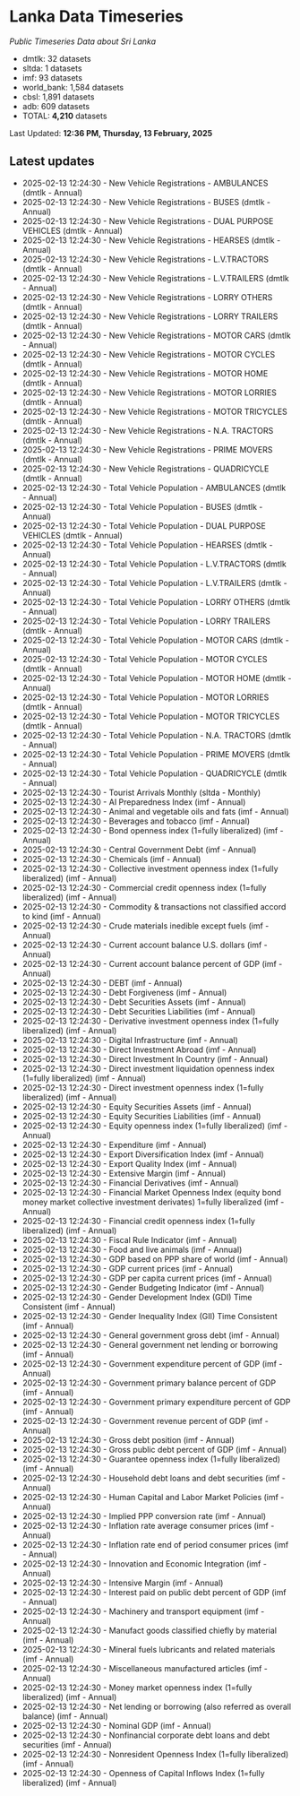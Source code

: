 # Lanka Data Timeseries
*Public Timeseries Data about Sri Lanka*

* dmtlk: 32 datasets
* sltda: 1 datasets
* imf: 93 datasets
* world_bank: 1,584 datasets
* cbsl: 1,891 datasets
* adb: 609 datasets
* TOTAL: **4,210** datasets

Last Updated: **12:36 PM, Thursday, 13 February, 2025**

## Latest updates

* 2025-02-13 12:24:30 - New Vehicle Registrations - AMBULANCES (dmtlk - Annual)
* 2025-02-13 12:24:30 - New Vehicle Registrations - BUSES (dmtlk - Annual)
* 2025-02-13 12:24:30 - New Vehicle Registrations - DUAL PURPOSE VEHICLES (dmtlk - Annual)
* 2025-02-13 12:24:30 - New Vehicle Registrations - HEARSES (dmtlk - Annual)
* 2025-02-13 12:24:30 - New Vehicle Registrations - L.V.TRACTORS (dmtlk - Annual)
* 2025-02-13 12:24:30 - New Vehicle Registrations - L.V.TRAILERS (dmtlk - Annual)
* 2025-02-13 12:24:30 - New Vehicle Registrations - LORRY OTHERS (dmtlk - Annual)
* 2025-02-13 12:24:30 - New Vehicle Registrations - LORRY TRAILERS (dmtlk - Annual)
* 2025-02-13 12:24:30 - New Vehicle Registrations - MOTOR CARS (dmtlk - Annual)
* 2025-02-13 12:24:30 - New Vehicle Registrations - MOTOR CYCLES (dmtlk - Annual)
* 2025-02-13 12:24:30 - New Vehicle Registrations - MOTOR HOME (dmtlk - Annual)
* 2025-02-13 12:24:30 - New Vehicle Registrations - MOTOR LORRIES (dmtlk - Annual)
* 2025-02-13 12:24:30 - New Vehicle Registrations - MOTOR TRICYCLES (dmtlk - Annual)
* 2025-02-13 12:24:30 - New Vehicle Registrations - N.A. TRACTORS (dmtlk - Annual)
* 2025-02-13 12:24:30 - New Vehicle Registrations - PRIME MOVERS (dmtlk - Annual)
* 2025-02-13 12:24:30 - New Vehicle Registrations - QUADRICYCLE (dmtlk - Annual)
* 2025-02-13 12:24:30 - Total Vehicle Population - AMBULANCES (dmtlk - Annual)
* 2025-02-13 12:24:30 - Total Vehicle Population - BUSES (dmtlk - Annual)
* 2025-02-13 12:24:30 - Total Vehicle Population - DUAL PURPOSE VEHICLES (dmtlk - Annual)
* 2025-02-13 12:24:30 - Total Vehicle Population - HEARSES (dmtlk - Annual)
* 2025-02-13 12:24:30 - Total Vehicle Population - L.V.TRACTORS (dmtlk - Annual)
* 2025-02-13 12:24:30 - Total Vehicle Population - L.V.TRAILERS (dmtlk - Annual)
* 2025-02-13 12:24:30 - Total Vehicle Population - LORRY OTHERS (dmtlk - Annual)
* 2025-02-13 12:24:30 - Total Vehicle Population - LORRY TRAILERS (dmtlk - Annual)
* 2025-02-13 12:24:30 - Total Vehicle Population - MOTOR CARS (dmtlk - Annual)
* 2025-02-13 12:24:30 - Total Vehicle Population - MOTOR CYCLES (dmtlk - Annual)
* 2025-02-13 12:24:30 - Total Vehicle Population - MOTOR HOME (dmtlk - Annual)
* 2025-02-13 12:24:30 - Total Vehicle Population - MOTOR LORRIES (dmtlk - Annual)
* 2025-02-13 12:24:30 - Total Vehicle Population - MOTOR TRICYCLES (dmtlk - Annual)
* 2025-02-13 12:24:30 - Total Vehicle Population - N.A. TRACTORS (dmtlk - Annual)
* 2025-02-13 12:24:30 - Total Vehicle Population - PRIME MOVERS (dmtlk - Annual)
* 2025-02-13 12:24:30 - Total Vehicle Population - QUADRICYCLE (dmtlk - Annual)
* 2025-02-13 12:24:30 - Tourist Arrivals Monthly (sltda - Monthly)
* 2025-02-13 12:24:30 - AI Preparedness Index (imf - Annual)
* 2025-02-13 12:24:30 - Animal and vegetable oils and fats (imf - Annual)
* 2025-02-13 12:24:30 - Beverages and tobacco (imf - Annual)
* 2025-02-13 12:24:30 - Bond openness index (1=fully liberalized) (imf - Annual)
* 2025-02-13 12:24:30 - Central Government Debt (imf - Annual)
* 2025-02-13 12:24:30 - Chemicals (imf - Annual)
* 2025-02-13 12:24:30 - Collective investment openness index (1=fully liberalized) (imf - Annual)
* 2025-02-13 12:24:30 - Commercial credit openness index (1=fully liberalized) (imf - Annual)
* 2025-02-13 12:24:30 - Commodity & transactions not classified accord to kind (imf - Annual)
* 2025-02-13 12:24:30 - Crude materials inedible except fuels (imf - Annual)
* 2025-02-13 12:24:30 - Current account balance U.S. dollars (imf - Annual)
* 2025-02-13 12:24:30 - Current account balance percent of GDP (imf - Annual)
* 2025-02-13 12:24:30 - DEBT (imf - Annual)
* 2025-02-13 12:24:30 - Debt Forgiveness (imf - Annual)
* 2025-02-13 12:24:30 - Debt Securities Assets (imf - Annual)
* 2025-02-13 12:24:30 - Debt Securities Liabilities (imf - Annual)
* 2025-02-13 12:24:30 - Derivative investment openness index (1=fully liberalized) (imf - Annual)
* 2025-02-13 12:24:30 - Digital Infrastructure (imf - Annual)
* 2025-02-13 12:24:30 - Direct Investment Abroad (imf - Annual)
* 2025-02-13 12:24:30 - Direct Investment In Country (imf - Annual)
* 2025-02-13 12:24:30 - Direct investment liquidation openness index (1=fully liberalized) (imf - Annual)
* 2025-02-13 12:24:30 - Direct investment openness index (1=fully liberalized) (imf - Annual)
* 2025-02-13 12:24:30 - Equity Securities Assets (imf - Annual)
* 2025-02-13 12:24:30 - Equity Securities Liabilities (imf - Annual)
* 2025-02-13 12:24:30 - Equity openness index (1=fully liberalized) (imf - Annual)
* 2025-02-13 12:24:30 - Expenditure (imf - Annual)
* 2025-02-13 12:24:30 - Export Diversification Index (imf - Annual)
* 2025-02-13 12:24:30 - Export Quality Index (imf - Annual)
* 2025-02-13 12:24:30 - Extensive Margin (imf - Annual)
* 2025-02-13 12:24:30 - Financial Derivatives (imf - Annual)
* 2025-02-13 12:24:30 - Financial Market Openness Index (equity bond money market collective investment derivates) 1=fully liberalized (imf - Annual)
* 2025-02-13 12:24:30 - Financial credit openness index (1=fully liberalized) (imf - Annual)
* 2025-02-13 12:24:30 - Fiscal Rule Indicator (imf - Annual)
* 2025-02-13 12:24:30 - Food and live animals (imf - Annual)
* 2025-02-13 12:24:30 - GDP based on PPP share of world (imf - Annual)
* 2025-02-13 12:24:30 - GDP current prices (imf - Annual)
* 2025-02-13 12:24:30 - GDP per capita current prices (imf - Annual)
* 2025-02-13 12:24:30 - Gender Budgeting Indicator (imf - Annual)
* 2025-02-13 12:24:30 - Gender Development Index (GDI) Time Consistent (imf - Annual)
* 2025-02-13 12:24:30 - Gender Inequality Index (GII) Time Consistent (imf - Annual)
* 2025-02-13 12:24:30 - General government gross debt (imf - Annual)
* 2025-02-13 12:24:30 - General government net lending or borrowing (imf - Annual)
* 2025-02-13 12:24:30 - Government expenditure percent of GDP (imf - Annual)
* 2025-02-13 12:24:30 - Government primary balance percent of GDP (imf - Annual)
* 2025-02-13 12:24:30 - Government primary expenditure percent of GDP (imf - Annual)
* 2025-02-13 12:24:30 - Government revenue percent of GDP (imf - Annual)
* 2025-02-13 12:24:30 - Gross debt position (imf - Annual)
* 2025-02-13 12:24:30 - Gross public debt percent of GDP (imf - Annual)
* 2025-02-13 12:24:30 - Guarantee openness index (1=fully liberalized) (imf - Annual)
* 2025-02-13 12:24:30 - Household debt loans and debt securities (imf - Annual)
* 2025-02-13 12:24:30 - Human Capital and Labor Market Policies (imf - Annual)
* 2025-02-13 12:24:30 - Implied PPP conversion rate (imf - Annual)
* 2025-02-13 12:24:30 - Inflation rate average consumer prices (imf - Annual)
* 2025-02-13 12:24:30 - Inflation rate end of period consumer prices (imf - Annual)
* 2025-02-13 12:24:30 - Innovation and Economic Integration (imf - Annual)
* 2025-02-13 12:24:30 - Intensive Margin (imf - Annual)
* 2025-02-13 12:24:30 - Interest paid on public debt percent of GDP (imf - Annual)
* 2025-02-13 12:24:30 - Machinery and transport equipment (imf - Annual)
* 2025-02-13 12:24:30 - Manufact goods classified chiefly by material (imf - Annual)
* 2025-02-13 12:24:30 - Mineral fuels lubricants and related materials (imf - Annual)
* 2025-02-13 12:24:30 - Miscellaneous manufactured articles (imf - Annual)
* 2025-02-13 12:24:30 - Money market openness index (1=fully liberalized) (imf - Annual)
* 2025-02-13 12:24:30 - Net lending or borrowing (also referred as overall balance) (imf - Annual)
* 2025-02-13 12:24:30 - Nominal GDP (imf - Annual)
* 2025-02-13 12:24:30 - Nonfinancial corporate debt loans and debt securities (imf - Annual)
* 2025-02-13 12:24:30 - Nonresident Openness Index (1=fully liberalized) (imf - Annual)
* 2025-02-13 12:24:30 - Openness of Capital Inflows Index (1=fully liberalized) (imf - Annual)